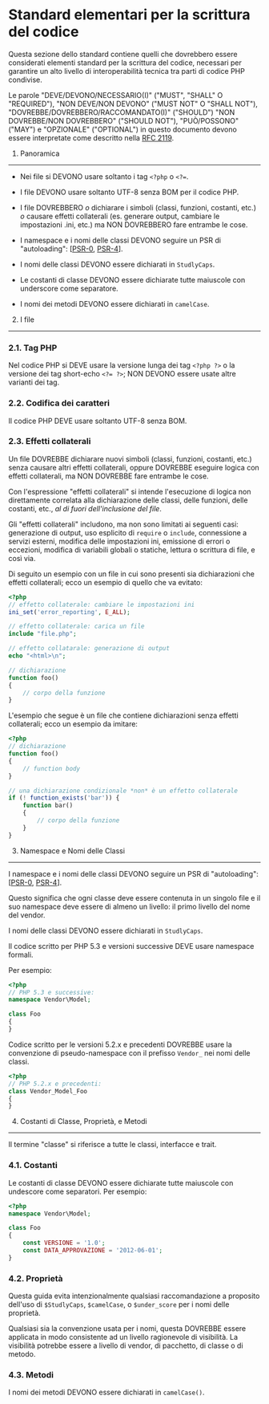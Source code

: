 Standard elementari per la scrittura del codice
================================================

Questa sezione dello standard contiene quelli che dovrebbero essere considerati
elementi standard per la scrittura del codice, necessari per garantire un alto
livello di interoperabilità tecnica tra parti di codice PHP condivise.

Le parole "DEVE/DEVONO/NECESSARIO(I)" ("MUST", "SHALL" O "REQUIRED"),
"NON DEVE/NON DEVONO" ("MUST NOT" O "SHALL NOT"), "DOVREBBE/DOVREBBERO/RACCOMANDATO(I)"
("SHOULD") "NON DOVREBBE/NON DOVREBBERO" ("SHOULD NOT"), "PUÒ/POSSONO" ("MAY") e
"OPZIONALE" ("OPTIONAL") in questo documento devono essere interpretate come
descritto nella [RFC 2119].

[RFC 2119]: http://www.ietf.org/rfc/rfc2119.txt
[PSR-0]: https://github.com/php-fig/fig-standards/blob/master/accepted/it/PSR-0.md
[PSR-4]: https://github.com/php-fig/fig-standards/blob/master/accepted/PSR-4-autoloader.md

1. Panoramica
--------------

- Nei file si DEVONO usare soltanto i tag `<?php` o `<?=`.

- I file DEVONO usare soltanto UTF-8 senza BOM per il codice PHP.

- I file DOVREBBERO *o* dichiarare i simboli (classi, funzioni, costanti, etc.)
  *o* causare effetti collaterali (es. generare output, cambiare le impostazioni .ini, etc.)
  ma NON DOVREBBERO fare entrambe le cose.

- I namespace e i nomi delle classi DEVONO seguire un PSR di "autoloading": [[PSR-0], [PSR-4]].

- I nomi delle classi DEVONO essere dichiarati in `StudlyCaps`.

- Le costanti di classe DEVONO essere dichiarate tutte maiuscole con underscore come separatore.

- I nomi dei metodi DEVONO essere dichiarati in `camelCase`.


2. I file
--------

### 2.1. Tag PHP

Nel codice PHP si DEVE usare la versione lunga dei tag `<?php ?>` o la versione
dei tag short-echo `<?= ?>`; NON DEVONO essere usate altre varianti dei tag.

### 2.2. Codifica dei caratteri

Il codice PHP DEVE usare soltanto UTF-8 senza BOM.

### 2.3. Effetti collaterali

Un file DOVREBBE dichiarare nuovi simboli (classi, funzioni, costanti,
etc.) senza causare altri effetti collaterali, oppure DOVREBBE eseguire logica
con effetti collaterali, ma NON DOVREBBE fare entrambe le cose.

Con l'espressione "effetti collaterali" si intende l'esecuzione di logica non
direttamente correlata alla dichiarazione delle classi, delle funzioni, delle
costanti, etc., *al di fuori dell'inclusione del file*.

Gli "effetti collaterali" includono, ma non sono limitati ai seguenti casi:
generazione di output, uso esplicito di `require` o `include`, connessione a
servizi esterni, modifica delle impostazioni ini, emissione di errori o eccezioni,
modifica di variabili globali o statiche, lettura o scrittura di file, e così via.

Di seguito un esempio con un file in cui sono presenti sia dichiarazioni che effetti
collaterali; ecco un esempio di quello che va evitato:

```php
<?php
// effetto collaterale: cambiare le impostazioni ini
ini_set('error_reporting', E_ALL);

// effetto collaterale: carica un file
include "file.php";

// effetto collatarale: generazione di output
echo "<html>\n";

// dichiarazione
function foo()
{
    // corpo della funzione
}
```

L'esempio che segue è un file che contiene dichiarazioni senza effetti
collaterali; ecco un esempio da imitare:

```php
<?php
// dichiarazione
function foo()
{
    // function body
}

// una dichiarazione condizionale *non* è un effetto collaterale
if (! function_exists('bar')) {
    function bar()
    {
        // corpo della funzione
    }
}
```


3. Namespace e Nomi delle Classi
----------------------------

I namespace e i nomi delle classi DEVONO seguire un PSR di "autoloading": [[PSR-0], [PSR-4]].

Questo significa che ogni classe deve essere contenuta in un singolo file
e il suo namespace deve essere di almeno un livello: il primo livello del
nome del vendor.

I nomi delle classi DEVONO essere dichiarati in `StudlyCaps`.

Il codice scritto per PHP 5.3 e versioni successive DEVE usare namespace formali.

Per esempio:

```php
<?php
// PHP 5.3 e successive:
namespace Vendor\Model;

class Foo
{
}
```

Codice scritto per le versioni 5.2.x e precedenti DOVREBBE usare la convenzione
di pseudo-namespace con il prefisso `Vendor_` nei nomi delle classi.

```php
<?php
// PHP 5.2.x e precedenti:
class Vendor_Model_Foo
{
}
```

4. Costanti di Classe, Proprietà, e Metodi
-------------------------------------------

Il termine "classe" si riferisce a tutte le classi, interfacce e trait.

### 4.1. Costanti

Le costanti di classe DEVONO essere dichiarate tutte maiuscole con undescore
come separatori.
Per esempio:

```php
<?php
namespace Vendor\Model;

class Foo
{
    const VERSIONE = '1.0';
    const DATA_APPROVAZIONE = '2012-06-01';
}
```

### 4.2. Proprietà

Questa guida evita intenzionalmente qualsiasi raccomandazione a proposito
dell'uso di `$StudlyCaps`, `$camelCase`, o `$under_score` per i nomi delle
proprietà.

Qualsiasi sia la convenzione usata per i nomi, questa DOVREBBE essere applicata
in modo consistente ad un livello ragionevole di visibilità. La visibilità
potrebbe essere a livello di vendor, di pacchetto, di classe o di metodo.

### 4.3. Metodi

I nomi dei metodi DEVONO essere dichiarati in `camelCase()`.
